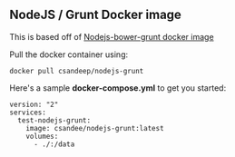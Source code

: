 ## NodeJS / Grunt Docker image

This is based off of [Nodejs-bower-grunt docker image](http://dockerfile.github.io/#/nodejs-bower-grunt) 

Pull the docker container using:

    docker pull csandeep/nodejs-grunt

Here's a sample **docker-compose.yml** to get you started:

    version: "2"
    services:
      test-nodejs-grunt:
        image: csandee/nodejs-grunt:latest
        volumes:
          - ./:/data